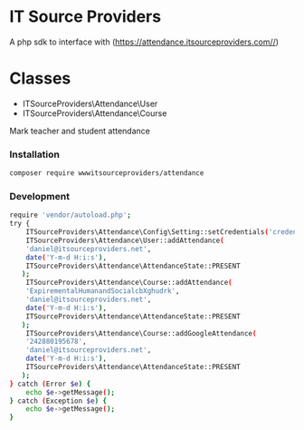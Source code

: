 # IT Source Providers

A php sdk to interface with (https://attendance.itsourceproviders.com//)

# Classes

  - ITSourceProviders\Attendance\User
  - ITSourceProviders\Attendance\Course


Mark teacher and student attendance


### Installation



```sh
composer require wwwitsourceproviders/attendance
```


### Development

```sh
require 'vendor/autoload.php';
try {
    ITSourceProviders\Attendance\Config\Setting::setCredentials('credentials.json');
    ITSourceProviders\Attendance\User::addAttendance(
	'daniel@itsourceproviders.net',
	date('Y-m-d H:i:s'),
	ITSourceProviders\Attendance\AttendanceState::PRESENT
   );
    ITSourceProviders\Attendance\Course::addAttendance(
	'ExpirementalHumanandSocialcbXghudrk',
	'daniel@itsourceproviders.net',
	date('Y-m-d H:i:s'),
	ITSourceProviders\Attendance\AttendanceState::PRESENT
   );
    ITSourceProviders\Attendance\Course::addGoogleAttendance(
	'242880195678',
	'daniel@itsourceproviders.net',
	date('Y-m-d H:i:s'),
	ITSourceProviders\Attendance\AttendanceState::PRESENT
   );
} catch (Error $e) {
    echo $e->getMessage();
} catch (Exception $e) {
    echo $e->getMessage();
}
```
